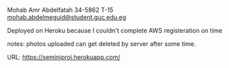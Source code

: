 Mohab Amr Abdelfatah
34-5862
T-15
mohab.abdelmeguid@student.guc.edu.eg


Deployed on Heroku because I couldn't complete AWS registeration on time

notes:
	photos uploaded can get deleted by server after some time.

URL: 
https://seminiproj.herokuapp.com/